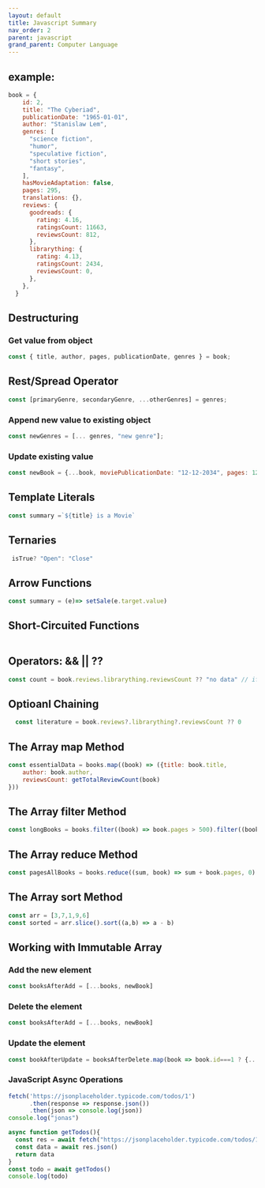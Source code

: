```yaml
---
layout: default
title: Javascript Summary
nav_order: 2
parent: javascript
grand_parent: Computer Language
---
```



## example:

```javascript
book = {
    id: 2,
    title: "The Cyberiad",
    publicationDate: "1965-01-01",
    author: "Stanislaw Lem",
    genres: [
      "science fiction",
      "humor",
      "speculative fiction",
      "short stories",
      "fantasy",
    ],
    hasMovieAdaptation: false,
    pages: 295,
    translations: {},
    reviews: {
      goodreads: {
        rating: 4.16,
        ratingsCount: 11663,
        reviewsCount: 812,
      },
      librarything: {
        rating: 4.13,
        ratingsCount: 2434,
        reviewsCount: 0,
      },
    },
  }
```

## Destructuring

### Get value from object

```javascript
const { title, author, pages, publicationDate, genres } = book;
```

## Rest/Spread Operator

```javascript
const [primaryGenre, secondaryGenre, ...otherGenres] = genres;
```
### Append new value to existing object

```javascript
const newGenres = [... genres, "new genre"];
```
### Update existing value

```javascript
const newBook = {...book, moviePublicationDate: "12-12-2034", pages: 1201} //override pages
```

## Template Literals

```javascript
const summary =`${title} is a Movie`
```

## Ternaries 
```javascript
 isTrue? "Open": "Close"
```

## Arrow Functions

```javascript
const summary = (e)=> setSale(e.target.value)
```

## Short-Circuited Functions

```javascript

```

## Operators: && || ??


```javascript
const count = book.reviews.librarything.reviewsCount ?? "no data" // if reviewsCount is not defined
```

## Optioanl Chaining

```javascript
  const literature = book.reviews?.librarything?.reviewsCount ?? 0
```

## The Array map Method


```javascript
const essentialData = books.map((book) => ({title: book.title, 
    author: book.author,
    reviewsCount: getTotalReviewCount(book)
}))
```

## The Array filter Method

```javascript
const longBooks = books.filter((book) => book.pages > 500).filter((book) => book.hasMovieAdaptation)
```

## The Array reduce Method

```javascript
const pagesAllBooks = books.reduce((sum, book) => sum + book.pages, 0)
```
## The Array sort Method

```javascript
const arr = [3,7,1,9,6]
const sorted = arr.slice().sort((a,b) => a - b)
```
## Working with Immutable Array

### Add the new element

```javascript
const booksAfterAdd = [...books, newBook]
```

### Delete the element

```javascript
const booksAfterAdd = [...books, newBook]
```
### Update the element

```javascript
const bookAfterUpdate = booksAfterDelete.map(book => book.id===1 ? {...book, pages:200}:book)
```
### JavaScript Async Operations

```javascript
fetch('https://jsonplaceholder.typicode.com/todos/1')
      .then(response => response.json())
      .then(json => console.log(json))
console.log("jonas")

async function getTodos(){
  const res = await fetch("https://jsonplaceholder.typicode.com/todos/1")
  const data = await res.json()
  return data
}
const todo = await getTodos()
console.log(todo)
```
```javascript
```
```javascript
```
```javascript
```
```javascript
```
```javascript
```
```javascript
```
```javascript
```
```javascript
```
```javascript
```
```javascript
```
```javascript
```
```javascript
```
